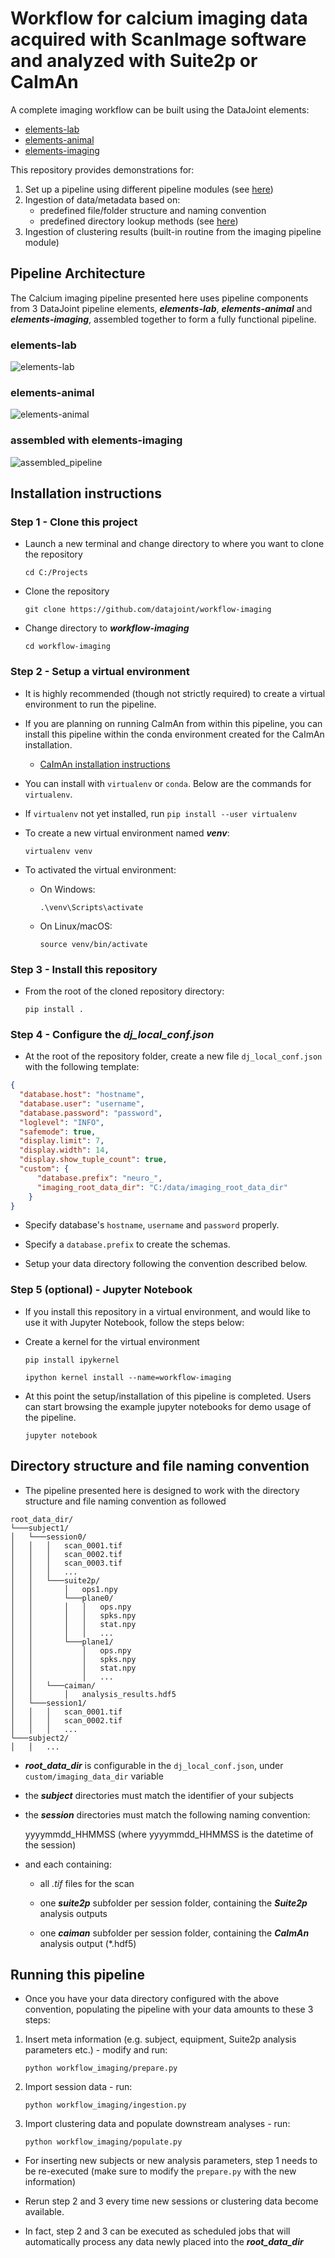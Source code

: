 # Workflow for calcium imaging data acquired with ScanImage software and analyzed with Suite2p or CaImAn

A complete imaging workflow can be built using the DataJoint elements:
+ [elements-lab](https://github.com/datajoint/elements-lab)
+ [elements-animal](https://github.com/datajoint/elements-animal)
+ [elements-imaging](https://github.com/datajoint/elements-imaging)

This repository provides demonstrations for: 
1. Set up a pipeline using different pipeline modules (see [here](workflow_imaging/pipeline.py))
2. Ingestion of data/metadata based on:
    + predefined file/folder structure and naming convention
    + predefined directory lookup methods (see [here](workflow_imaging/paths.py))
3. Ingestion of clustering results (built-in routine from the imaging pipeline module)


## Pipeline Architecture

The Calcium imaging pipeline presented here uses pipeline components from 3 DataJoint pipeline elements, 
***elements-lab***, ***elements-animal*** and ***elements-imaging***, assembled together to form a fully functional pipeline. 

### elements-lab

![elements-lab](images/lab_erd.svg)

### elements-animal

![elements-animal](images/subject_erd.svg)

### assembled with elements-imaging

![assembled_pipeline](images/attached_imaging_erd.svg)

## Installation instructions

### Step 1 - Clone this project

+ Launch a new terminal and change directory to where you want to clone the repository
    ```
    cd C:/Projects
    ```
+ Clone the repository
    ```
    git clone https://github.com/datajoint/workflow-imaging 
    ```
+ Change directory to ***workflow-imaging***
    ```
    cd workflow-imaging
    ```

### Step 2 - Setup a virtual environment

+ It is highly recommended (though not strictly required) to create a virtual environment to run the pipeline.

+ If you are planning on running CaImAn from within this pipeline, you can install this pipeline within the conda environment created for the CaImAn installation.
    + [CaImAn installation instructions](https://caiman.readthedocs.io/en/master/Installation.html)

+ You can install with `virtualenv` or `conda`.  Below are the commands for `virtualenv`.

+ If `virtualenv` not yet installed, run `pip install --user virtualenv`

+ To create a new virtual environment named ***venv***:
    ```
    virtualenv venv
    ```

+ To activated the virtual environment:
    + On Windows:
        ```
        .\venv\Scripts\activate
        ```

    + On Linux/macOS:
        ```
        source venv/bin/activate
        ```

### Step 3 - Install this repository

+ From the root of the cloned repository directory:
    ```
    pip install .
    ```

### Step 4 - Configure the ***dj_local_conf.json***

+ At the root of the repository folder, create a new file `dj_local_conf.json` with the following template:
 
```json
{
  "database.host": "hostname",
  "database.user": "username",
  "database.password": "password",
  "loglevel": "INFO",
  "safemode": true,
  "display.limit": 7,
  "display.width": 14,
  "display.show_tuple_count": true,
  "custom": {
      "database.prefix": "neuro_",
      "imaging_root_data_dir": "C:/data/imaging_root_data_dir"
    }
}
```

+ Specify database's `hostname`, `username` and `password` properly. 

+ Specify a `database.prefix` to create the schemas.

+ Setup your data directory following the convention described below.

### Step 5 (optional) - Jupyter Notebook

+ If you install this repository in a virtual environment, and would like to use it with Jupyter Notebook, follow the steps below:

+ Create a kernel for the virtual environment
    ```
    pip install ipykernel
    
    ipython kernel install --name=workflow-imaging
    ```

+ At this point the setup/installation of this pipeline is completed. Users can start browsing the example jupyter notebooks for demo usage of the pipeline.
    ```
    jupyter notebook
    ```

## Directory structure and file naming convention

+ The pipeline presented here is designed to work with the directory structure and file naming convention as followed

```
root_data_dir/
└───subject1/
│   └───session0/
│   │   │   scan_0001.tif
│   │   │   scan_0002.tif
│   │   │   scan_0003.tif
│   │   │   ...
│   │   └───suite2p/
│   │       │   ops1.npy
│   │       └───plane0/
│   │       │   │   ops.npy
│   │       │   │   spks.npy
│   │       │   │   stat.npy
│   │       │   │   ...
│   │       └───plane1/
│   │           │   ops.npy
│   │           │   spks.npy
│   │           │   stat.npy
│   │           │   ...
│   │   └───caiman/
│   │       │   analysis_results.hdf5
│   └───session1/
│   │   │   scan_0001.tif
│   │   │   scan_0002.tif
│   │   │   ...
└───subject2/
│   │   ...
```

+ ***root_data_dir*** is configurable in the `dj_local_conf.json`,
 under `custom/imaging_data_dir` variable
+ the ***subject*** directories must match the identifier of your subjects
+ the ***session*** directories must match the following naming convention:

    yyyymmdd_HHMMSS (where yyyymmdd_HHMMSS is the datetime of the session)  
    
+ and each containing:
 
    + all *.tif* files for the scan
    
    + one ***suite2p*** subfolder per session folder, containing the ***Suite2p*** analysis outputs

    + one ***caiman*** subfolder per session folder, containing the ***CaImAn*** analysis output (*.hdf5)

## Running this pipeline

+ Once you have your data directory configured with the above convention,
 populating the pipeline with your data amounts to these 3 steps:
 
1. Insert meta information (e.g. subject, equipment, Suite2p analysis parameters etc.) - modify and run:
    ```
    python workflow_imaging/prepare.py
    ```
2. Import session data - run:
    ```
    python workflow_imaging/ingestion.py
    ```
3. Import clustering data and populate downstream analyses - run:
    ```
    python workflow_imaging/populate.py
    ```
    
+ For inserting new subjects or new analysis parameters, step 1 needs to be re-executed (make sure to modify the `prepare.py` with the new information)

+ Rerun step 2 and 3 every time new sessions or clustering data become available.

+ In fact, step 2 and 3 can be executed as scheduled jobs that will automatically process any data newly placed into the ***root_data_dir***